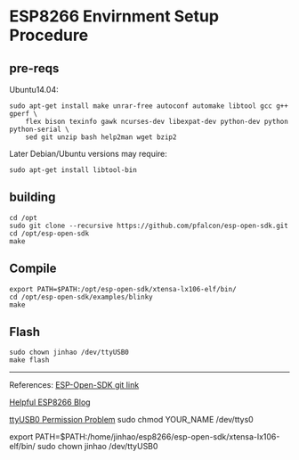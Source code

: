 # ESP8266 Envirnment Setup Procedure
## pre-reqs

Ubuntu14.04:
```
sudo apt-get install make unrar-free autoconf automake libtool gcc g++ gperf \
    flex bison texinfo gawk ncurses-dev libexpat-dev python-dev python python-serial \
    sed git unzip bash help2man wget bzip2
```
Later Debian/Ubuntu versions may require:

```
sudo apt-get install libtool-bin

```
## building

```
cd /opt
sudo git clone --recursive https://github.com/pfalcon/esp-open-sdk.git
cd /opt/esp-open-sdk
make
```
## Compile
```
export PATH=$PATH:/opt/esp-open-sdk/xtensa-lx106-elf/bin/
cd /opt/esp-open-sdk/examples/blinky
make
```

## Flash
```
sudo chown jinhao /dev/ttyUSB0
make flash
```
---
References:
[ESP-Open-SDK git link](https://github.com/pfalcon/esp-open-sdk)

[Helpful ESP8266 Blog](https://www.penninkhof.com/2015/03/esp8266-open-sdk/)

[ttyUSB0 Permission Problem](https://askubuntu.com/questions/112568/how-do-i-allow-a-non-default-user-to-use-serial-device-ttyusb0)
sudo chmod YOUR_NAME /dev/ttys0

export PATH=$PATH:/home/jinhao/esp8266/esp-open-sdk/xtensa-lx106-elf/bin/
sudo chown jinhao /dev/ttyUSB0

